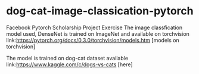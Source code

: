 # dog-cat-image-classication-pytorch
Facebook Pytorch Scholarship Project Exercise
The image classfication model used, DenseNet is trained on ImageNet and available on torchvision link:https://pytorch.org/docs/0.3.0/torchvision/models.htm [models on torchvision]

The model is trained on dog-cat dataset available link:https://www.kaggle.com/c/dogs-vs-cats [here]
